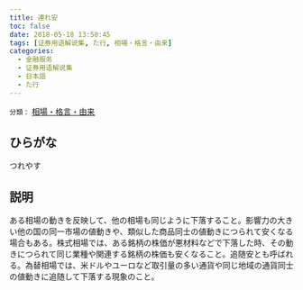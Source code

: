 ```yaml
---
title: 連れ安
toc: false
date: 2018-05-18 13:50:45
tags: [证券用语解说集, た行, 相場・格言・由来]
categories:
  - 金融服务
  - 证券用语解说集
  - 日本語
  - た行
---
```


`分類：` [相場・格言・由来](/tags/相場・格言・由来/)

## ひらがな

つれやす

## 説明

ある相場の動きを反映して、他の相場も同じように下落すること。影響力の大きい他の国の同一市場の値動きや、類似した商品同士の値動きにつられて安くなる場合もある。株式相場では、ある銘柄の株価が悪材料などで下落した時、その動きにつられて同じ業種や関連する銘柄の株価も安くなること。追随安とも呼ばれる。為替相場では、米ドルやユーロなど取引量の多い通貨や同じ地域の通貨同士の値動きに追随して下落する現象のこと。
